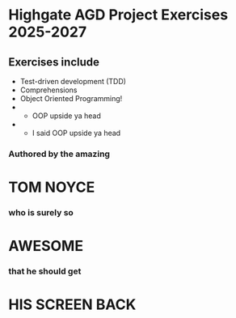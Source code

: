 # Highgate AGD Project Exercises 2025-2027

## Exercises include
- Test-driven development (TDD)
- Comprehensions
- Object Oriented Programming!
- - OOP upside ya head
- - I said OOP upside ya head


### Authored by the amazing
# TOM NOYCE
### who is surely so
# AWESOME
### that he should get
# HIS SCREEN BACK